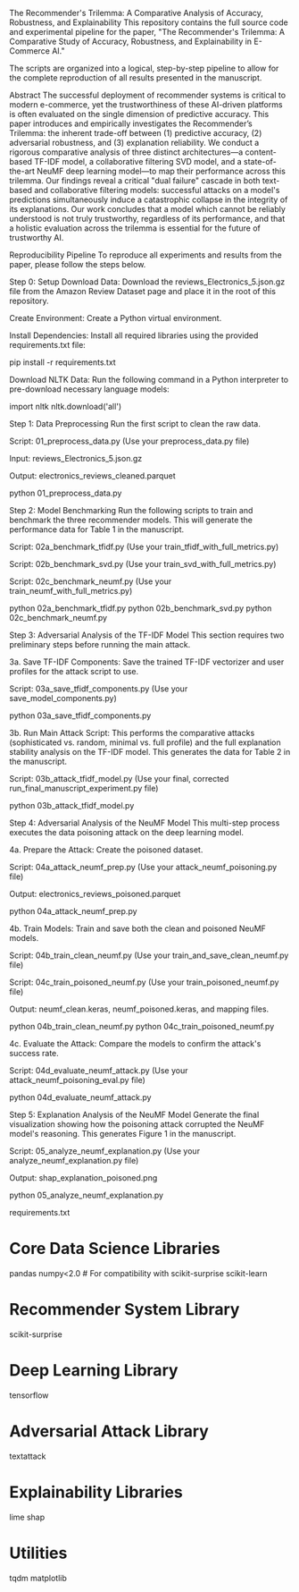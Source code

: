 The Recommender's Trilemma: A Comparative Analysis of Accuracy, Robustness, and Explainability
This repository contains the full source code and experimental pipeline for the paper, "The Recommender's Trilemma: A Comparative Study of Accuracy, Robustness, and Explainability in E-Commerce AI."

The scripts are organized into a logical, step-by-step pipeline to allow for the complete reproduction of all results presented in the manuscript.

Abstract
The successful deployment of recommender systems is critical to modern e-commerce, yet the trustworthiness of these AI-driven platforms is often evaluated on the single dimension of predictive accuracy. This paper introduces and empirically investigates the Recommender’s Trilemma: the inherent trade-off between (1) predictive accuracy, (2) adversarial robustness, and (3) explanation reliability. We conduct a rigorous comparative analysis of three distinct architectures—a content-based TF-IDF model, a collaborative filtering SVD model, and a state-of-the-art NeuMF deep learning model—to map their performance across this trilemma. Our findings reveal a critical "dual failure" cascade in both text-based and collaborative filtering models: successful attacks on a model's predictions simultaneously induce a catastrophic collapse in the integrity of its explanations. Our work concludes that a model which cannot be reliably understood is not truly trustworthy, regardless of its performance, and that a holistic evaluation across the trilemma is essential for the future of trustworthy AI.

Reproducibility Pipeline
To reproduce all experiments and results from the paper, please follow the steps below.

Step 0: Setup
Download Data: Download the reviews_Electronics_5.json.gz file from the Amazon Review Dataset page and place it in the root of this repository.

Create Environment: Create a Python virtual environment.

Install Dependencies: Install all required libraries using the provided requirements.txt file:

pip install -r requirements.txt

Download NLTK Data: Run the following command in a Python interpreter to pre-download necessary language models:

import nltk
nltk.download('all')

Step 1: Data Preprocessing
Run the first script to clean the raw data.

Script: 01_preprocess_data.py (Use your preprocess_data.py file)

Input: reviews_Electronics_5.json.gz

Output: electronics_reviews_cleaned.parquet

python 01_preprocess_data.py

Step 2: Model Benchmarking
Run the following scripts to train and benchmark the three recommender models. This will generate the performance data for Table 1 in the manuscript.

Script: 02a_benchmark_tfidf.py (Use your train_tfidf_with_full_metrics.py)

Script: 02b_benchmark_svd.py (Use your train_svd_with_full_metrics.py)

Script: 02c_benchmark_neumf.py (Use your train_neumf_with_full_metrics.py)

python 02a_benchmark_tfidf.py
python 02b_benchmark_svd.py
python 02c_benchmark_neumf.py

Step 3: Adversarial Analysis of the TF-IDF Model
This section requires two preliminary steps before running the main attack.

3a. Save TF-IDF Components: Save the trained TF-IDF vectorizer and user profiles for the attack script to use.

Script: 03a_save_tfidf_components.py (Use your save_model_components.py)

python 03a_save_tfidf_components.py

3b. Run Main Attack Script: This performs the comparative attacks (sophisticated vs. random, minimal vs. full profile) and the full explanation stability analysis on the TF-IDF model. This generates the data for Table 2 in the manuscript.

Script: 03b_attack_tfidf_model.py (Use your final, corrected run_final_manuscript_experiment.py file)

python 03b_attack_tfidf_model.py

Step 4: Adversarial Analysis of the NeuMF Model
This multi-step process executes the data poisoning attack on the deep learning model.

4a. Prepare the Attack: Create the poisoned dataset.

Script: 04a_attack_neumf_prep.py (Use your attack_neumf_poisoning.py file)

Output: electronics_reviews_poisoned.parquet

python 04a_attack_neumf_prep.py

4b. Train Models: Train and save both the clean and poisoned NeuMF models.

Script: 04b_train_clean_neumf.py (Use your train_and_save_clean_neumf.py file)

Script: 04c_train_poisoned_neumf.py (Use your train_poisoned_neumf.py file)

Output: neumf_clean.keras, neumf_poisoned.keras, and mapping files.

python 04b_train_clean_neumf.py
python 04c_train_poisoned_neumf.py

4c. Evaluate the Attack: Compare the models to confirm the attack's success rate.

Script: 04d_evaluate_neumf_attack.py (Use your attack_neumf_poisoning_eval.py file)

python 04d_evaluate_neumf_attack.py

Step 5: Explanation Analysis of the NeuMF Model
Generate the final visualization showing how the poisoning attack corrupted the NeuMF model's reasoning. This generates Figure 1 in the manuscript.

Script: 05_analyze_neumf_explanation.py (Use your analyze_neumf_explanation.py file)

Output: shap_explanation_poisoned.png

python 05_analyze_neumf_explanation.py

requirements.txt
# Core Data Science Libraries
pandas
numpy<2.0 # For compatibility with scikit-surprise
scikit-learn

# Recommender System Library
scikit-surprise

# Deep Learning Library
tensorflow

# Adversarial Attack Library
textattack

# Explainability Libraries
lime
shap

# Utilities
tqdm
matplotlib
